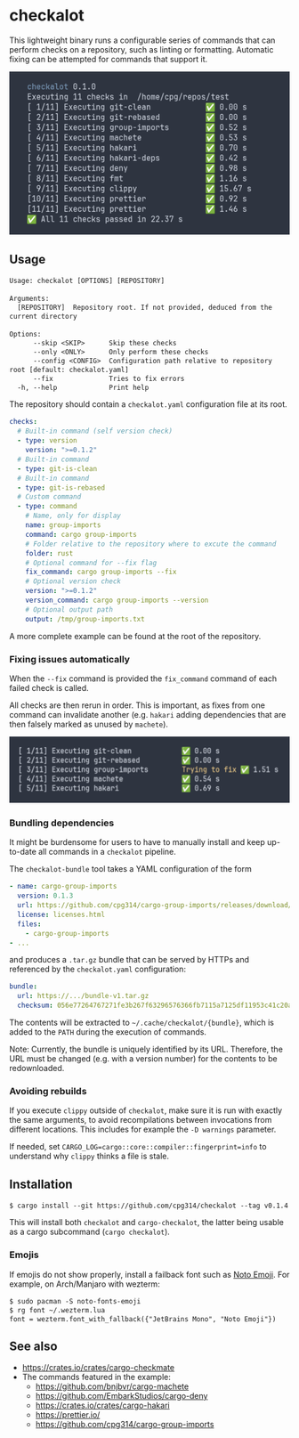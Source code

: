 # checkalot

This lightweight binary runs a configurable series of commands that can perform checks on a repository, such as linting or formatting. Automatic fixing can be attempted for commands that support it.

![Screenshot](screenshot.png)

## Usage

```
Usage: checkalot [OPTIONS] [REPOSITORY]

Arguments:
  [REPOSITORY]  Repository root. If not provided, deduced from the current directory

Options:
      --skip <SKIP>      Skip these checks
      --only <ONLY>      Only perform these checks
      --config <CONFIG>  Configuration path relative to repository root [default: checkalot.yaml]
      --fix              Tries to fix errors
  -h, --help             Print help
```

The repository should contain a `checkalot.yaml` configuration file at its root.

```yaml
checks:
  # Built-in command (self version check)
  - type: version
    version: ">=0.1.2"
  # Built-in command
  - type: git-is-clean
  # Built-in command
  - type: git-is-rebased
  # Custom command
  - type: command
    # Name, only for display
    name: group-imports
    command: cargo group-imports
    # Folder relative to the repository where to excute the command
    folder: rust
    # Optional command for --fix flag
    fix_command: cargo group-imports --fix
    # Optional version check
    version: ">=0.1.2"
    version_command: cargo group-imports --version
    # Optional output path
    output: /tmp/group-imports.txt
```

A more complete example can be found at the root of the repository.

### Fixing issues automatically

When the `--fix` command is provided the `fix_command` command of each failed check is called.

All checks are then rerun in order. This is important, as fixes from one command can invalidate another (e.g. `hakari` adding dependencies that are then falsely marked as unused by `machete`).

![Screenshot](fix.png)

### Bundling dependencies

It might be burdensome for users to have to manually install and keep up-to-date all commands in a `checkalot` pipeline.

The `checkalot-bundle` tool takes a YAML configuration of the form

```yaml
- name: cargo-group-imports
  version: 0.1.3
  url: https://github.com/cpg314/cargo-group-imports/releases/download/v0.1.3/cargo-group-imports-0.1.3-x86_64-unknown-linux-gnu.tar.gz
  license: licenses.html
  files:
    - cargo-group-imports
- ...
```

and produces a `.tar.gz` bundle that can be served by HTTPs and referenced by the `checkalot.yaml` configuration:

```yaml
bundle:
  url: https://.../bundle-v1.tar.gz
  checksum: 056e77264767271fe3b267f63296576366fb7115a7125df11953c41c20a46756
```

The contents will be extracted to `~/.cache/checkalot/{bundle}`, which is added to the `PATH` during the execution of commands.

Note: Currently, the bundle is uniquely identified by its URL. Therefore, the URL must be changed (e.g. with a version number) for the contents to be redownloaded.

### Avoiding rebuilds

If you execute `clippy` outside of `checkalot`, make sure it is run with exactly the same arguments, to avoid recompilations between invocations from different locations. This includes for example the `-D warnings` parameter.

If needed, set `CARGO_LOG=cargo::core::compiler::fingerprint=info` to understand why `clippy` thinks a file is stale.

## Installation

```
$ cargo install --git https://github.com/cpg314/checkalot --tag v0.1.4
```

This will install both `checkalot` and `cargo-checkalot`, the latter being usable as a cargo subcommand (`cargo checkalot`).

### Emojis

If emojis do not show properly, install a failback font such as [Noto Emoji](https://github.com/googlefonts/noto-emoji). For example, on Arch/Manjaro with wezterm:

```console
$ sudo pacman -S noto-fonts-emoji
$ rg font ~/.wezterm.lua
font = wezterm.font_with_fallback({"JetBrains Mono", "Noto Emoji"})
```

## See also

- https://crates.io/crates/cargo-checkmate
- The commands featured in the example:
  - https://github.com/bnjbvr/cargo-machete
  - https://github.com/EmbarkStudios/cargo-deny
  - https://crates.io/crates/cargo-hakari
  - https://prettier.io/
  - https://github.com/cpg314/cargo-group-imports
